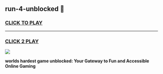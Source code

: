 
## run-4-unblocked 👋
<h3>
<a href="https://premium.freeplayer.one?title=run-4-unblocked&ref=14F">CLICK TO PLAY</a></h3>
<hr>

<h3>
<a href="https://premium.freeplayer.one?title=run-4-unblocked&ref=14F">CLICK 2 PLAY</a>
  
</h3>

<a href="https://premium.freeplayer.one?title=run-4-unblocked&ref=12F/"><img src="https://clearcache.store/games.png"></a>


**worlds hardest game unblocked: Your Gateway to Fun and Accessible Online Gaming**
